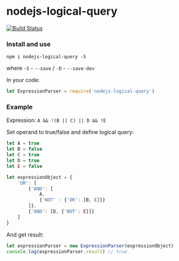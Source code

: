 # nodejs-logical-query

[![Build Status](https://travis-ci.org/fortSQ/nodejs-logical-query.svg?branch=master)](https://travis-ci.org/fortSQ/nodejs-logical-query)

### Install and use

`npm i nodejs-logical-query -S`

where `-S` - `--save` / `-D` - `--save-dev`

In your code:

```js
let ExpressionParser = require('nodejs-logical-query')
```

### Example

Expression: `A && !(B || C) || D && !E`

Set operand to true/false and define logical query:

```js
let A = true
let B = false
let C = true
let D = true
let E = false

let expressionObject = {
    'OR': [
        {'AND': [
            A,
            {'NOT' : {'OR': [B, C]}}
        ]},
        {'AND': [D, {'NOT': E}]}
    ]
}
```

And get result:

```js
let expressionParser = new ExpressionParser(expressionObject)
console.log(expressionParser.result) // true
```